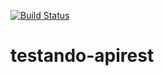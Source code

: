 [![Build Status](https://app.travis-ci.com/FredDezorzi/testando-apirest.svg?branch=main)](https://app.travis-ci.com/FredDezorzi/testando-apirest)
# testando-apirest
